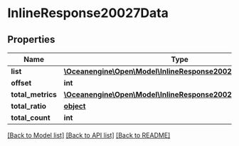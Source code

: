 # InlineResponse20027Data

## Properties
Name | Type | Description | Notes
------------ | ------------- | ------------- | -------------
**list** | [**\Oceanengine\Open\Model\InlineResponse20027DataList[]**](InlineResponse20027DataList.md) |  | 
**offset** | **int** |  | 
**total_metrics** | [**\Oceanengine\Open\Model\InlineResponse20027DataTotalMetrics**](InlineResponse20027DataTotalMetrics.md) |  | 
**total_ratio** | [**object**](.md) |  | 
**total_count** | **int** |  | 

[[Back to Model list]](../README.md#documentation-for-models) [[Back to API list]](../README.md#documentation-for-api-endpoints) [[Back to README]](../README.md)


